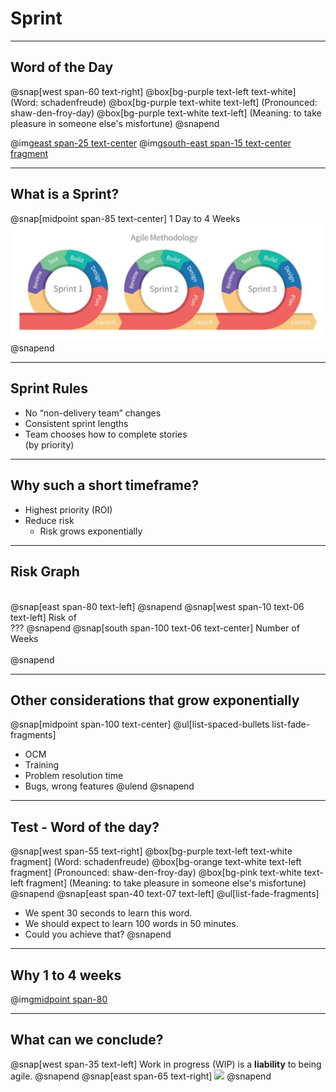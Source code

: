 # Sprint
---
## Word of the Day
@snap[west span-60 text-right]
@box[bg-purple  text-left text-white] (Word: schadenfreude)
@box[bg-purple text-white text-left] (Pronounced: shaw-den-froy-day)
@box[bg-purple text-white text-left] (Meaning: to take pleasure in someone else's misfortune)
@snapend

@img[east span-25 text-center](assets/img/dictionary.png)
@img[south-east span-15 text-center fragment](assets/img/devil.png)

---
## What is a Sprint?
@snap[midpoint span-85 text-center]
1 Day to 4 Weeks
![](assets/img/sprinting.png)
@snapend

---
## Sprint Rules
- No “non-delivery team” changes
- Consistent sprint lengths
- Team chooses how to complete stories <br>(by priority)

---
## Why such a short timeframe?
- Highest priority (ROI)
- Reduce risk
  - Risk grows exponentially

---
## Risk Graph
<br>
@snap[east span-80 text-left]
<canvas data-chart="line">
<!--
{
 "data": {
  "labels": ["0", "1"," 2"," 3"," 4"," 5"," 6"," 7", " 8"],
  "datasets": [
   {
    "data":[0,1, 2, 4, 8, 16, 32, 64, 99],
    "label":"Risk of Failure",
    "backgroundColor":"rgba(20,220,220,.8)"
   }
  ]
 },
 "options": { "responsive": "true" }
}
-->
</canvas>
@snapend
@snap[west span-10 text-06 text-left]
Risk of <br>???
@snapend
@snap[south span-100 text-06 text-center]
Number of Weeks
<br><br>
@snapend

---
## Other considerations that grow exponentially
@snap[midpoint span-100 text-center]
@ul[list-spaced-bullets list-fade-fragments]
- OCM
- Training
- Problem resolution time
- Bugs, wrong features
@ulend
@snapend


---
## Test - Word of the day?
@snap[west span-55 text-right]
@box[bg-purple text-left text-white fragment] (Word: schadenfreude)
@box[bg-orange text-white text-left fragment] (Pronounced: shaw-den-froy-day)
@box[bg-pink text-white text-left fragment] (Meaning: to take pleasure in someone else's misfortune)
@snapend
@snap[east span-40 text-07 text-left]
@ul[list-fade-fragments]
- We spent 30 seconds to learn this word.
- We should expect to learn 100 words in 50 minutes.
- Could you achieve that?
@snapend

---
## Why 1 to 4 weeks
@img[midpoint span-80](assets/img/pivot.png)

---
## What can we conclude?
@snap[west span-35 text-left]
Work in progress (WIP) is a **liability** to being agile.
@snapend
@snap[east span-65 text-right]
![](https://nmgprod.s3.amazonaws.com/media/files/eb/f5/ebf551ac85fb33b8f43e9157ff954f56/cover_image.jpg.640x360_q85_crop.jpg)
@snapend
